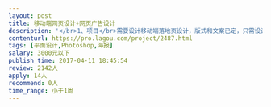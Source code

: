 ```yaml
---                
layout: post       
title: 移动端网页设计+网页广告设计           
description: '</br>1、项目</br>需要设计移动端落地页设计，版式和文案已定，只需设计图片，预计3~4屏；</br>需要设计网页广告图片，如今日头条的信息流广告，创意文案已定，只需设计图片，预计2~3P。</br></br>2、参考</br>落地页设计参考：http://mobile.vipkid.com.cn/huodong/qupeiyin?channel_id=205&amp;channel_keyword=jrttyx3&amp;from=singlemessage&amp;isappinstalled=0</br></br>3、要求</br>项目较赶，要求较短时间内完成。</br>'     
contenturl: https://pro.lagou.com/project/2487.html      
tags: [平面设计,Photoshop,海报]            
salary: 3000元以下          
publish_time: 2017-04-11 18:45:54         
review: 2142人                   
apply: 14人                   
recommend: 0人                   
time_range: 小于1周              
---                 
```

